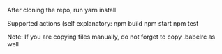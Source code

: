 After cloning the repo, run
yarn install

Supported actions (self explanatory:
npm build
npm start
npm test

Note: If you are copying files manually, do not forget to copy .babelrc as well
